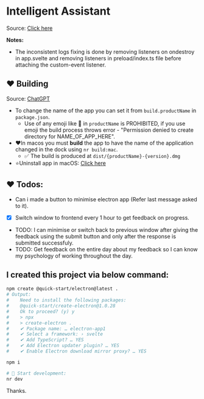 # Intelligent Assistant

Source: [Click here](https://electron-vite.org/guide/#scaffolding-your-first-electron-vite-project)

**Notes:**

- The inconsistent logs fixing is done by removing listeners on ondestroy in app.svelte and removing listeners in preload/index.ts file before attaching the custom-event listener.

## ❤️ Building

Source: [ChatGPT](https://chatgpt.com/c/68b57bdf-72ec-832c-bcdc-dade5506f7b4)

- To change the name of the app you can set it from `build.productName` in `package.json`.
  - Use of any emoji like 🚀 in `productName` is PROHIBITED, if you use emoji the build process throws error - "Permission denied to create directory for NAME_OF_APP_HERE".
- ❤️In macos you must **build** the app to have the name of the application changed in the dock using `nr build:mac`.
  - ✅ The build is produced at `dist/{productName}-{version}.dmg`
- ⭐️Uninstall app in macOS: [Click here](https://docs.google.com/document/d/1d4Tq28JC17lFqkoz3lqodACnOlCihFj-MnzNb2Vcqd8/edit?tab=t.0#heading=h.6227jtpwqhic)

## ❤️ **Todos:**

- Can i made a button to minimise electron app (Refer last message asked to it).
- [x] Switch window to frontend every 1 hour to get feedback on progress.
- TODO: I can minimise or switch back to previous window after giving the feedback using the submit button and only after the response is submitted successfuly.
- TODO: Get feedback on the entire day about my feedback so I can know my psychology of working throughout the day.

## I created this project via below command:

```bash
npm create @quick-start/electron@latest .
# Output:
#    Need to install the following packages:
#    @quick-start/create-electron@1.0.28
#    Ok to proceed? (y) y
#    > npx
#    > create-electron .
#    ✔ Package name: … electron-app1
#    ✔ Select a framework: › svelte
#    ✔ Add TypeScript? … YES
#    ✔ Add Electron updater plugin? … YES
#    ✔ Enable Electron download mirror proxy? … YES

npm i

# 🚀 Start development:
nr dev
```

Thanks.
